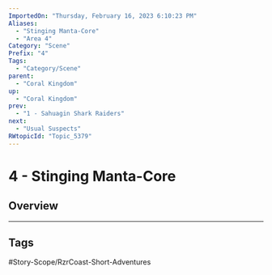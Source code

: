 ```yaml
---
ImportedOn: "Thursday, February 16, 2023 6:10:23 PM"
Aliases:
  - "Stinging Manta-Core"
  - "Area 4"
Category: "Scene"
Prefix: "4"
Tags:
  - "Category/Scene"
parent:
  - "Coral Kingdom"
up:
  - "Coral Kingdom"
prev:
  - "1 - Sahuagin Shark Raiders"
next:
  - "Usual Suspects"
RWtopicId: "Topic_5379"
---
```

# 4 - Stinging Manta-Core
## Overview

---
## Tags
#Story-Scope/RzrCoast-Short-Adventures

